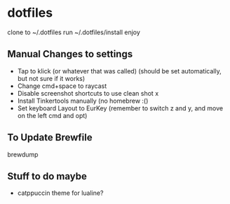 # dotfiles

clone to ~/.dotfiles
run ~/.dotfiles/install
enjoy

## Manual Changes to settings

- Tap to klick (or whatever that was called) (should be set automatically, but not sure if it works)
- Change cmd+space to raycast
- Disable screenshot shortcuts to use clean shot x
- Install Tinkertools manually (no homebrew :()
- Set keyboard Layout to EurKey (remember to switch z and y, and move on the left cmd and opt)

## To Update Brewfile

brewdump

## Stuff to do maybe
- catppuccin theme for lualine?

